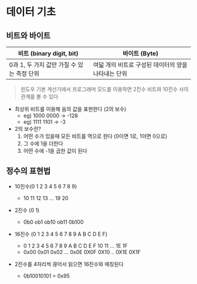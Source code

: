 # 데이터 기초

## 비트와 바이트

| 비트 (binary digit, bit)                   | 바이트 (Byte)                                       |
| ------------------------------------------ | --------------------------------------------------- |
| 0과 1, 두 가지 값만 가질 수 있는 측정 단위 | 여덟 개의 비트로 구성된 데이터의 양을 나타내는 단위 |

>  윈도우 기본 계산기에서 프로그래머 모드를 이용하면 2진수 비트와 10진수 사이 관계를 볼 수 있다

- 최상위 비트를 이용해 음의 값을 표현한다 (2의 보수)
  - eg) 1000 0000 -> -128
  - eg) 1111 1101 -> -3
- 2의 보수란?
  1. 어떤 수가 있을때 모든 비트를 역으로 한다 (0이면 1로, 1이면 0으로)
  2. 그 수에 1을 더한다
  3. 어떤 수에 -1을 곱한 값이 된다

## 정수의 표현법

- 10진수(0 1 2 3 4 5 6 7 8 9)
  - 10 11 12 13 ... 19 20

- 2진수 (0 1)
  - 0b0 ob1 ob10 ob11 0b100

- 16진수 (0 1 2 3 4 5 6 7 8 9 A B C D E F)
  - 0 1 2 3 4 5 6 7 8 9 A B C D E F 10 11 ... 1E 1F
  - 0x00 0x01 0x02 ... 0x0E 0X0F 0X10 .. 0X1E 0X1F

- 2진수를 4자리씩 끊어서 읽으면 16진수와 매칭된다
  - 0b10010101 = 0x95